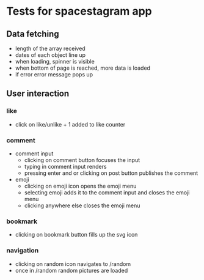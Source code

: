 # Tests for spacestagram app

## Data fetching

- length of the array received
- dates of each object line up
- when loading, spinner is visible
- when bottom of page is reached, more data is loaded
- if error error message pops up

## User interaction

### like

- click on like/unlike + 1 added to like counter

### comment

- comment input
  - clicking on comment button focuses the input
  - typing in comment input renders
  - pressing enter and or clicking on post button publishes the comment
- emoji
  - clicking on emoji icon opens the emoji menu
  - selecting emoji adds it to the comment input and closes the emoji menu
  - clicking anywhere else closes the emoji menu

### bookmark

- clicking on bookmark button fills up the svg icon

### navigation

- clicking on random icon navigates to /random
- once in /random random pictures are loaded
